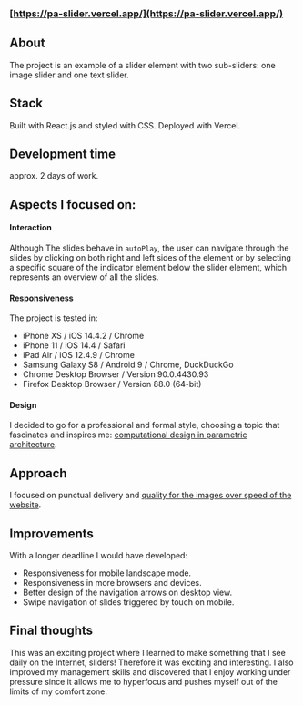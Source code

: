 ### [https://pa-slider.vercel.app/](https://pa-slider.vercel.app/)

## About

The project is an example of a slider element with two sub-sliders: one image slider and one text slider.

## Stack

Built with React.js and styled with CSS. Deployed with Vercel.

## Development time

approx. 2 days of work.

## Aspects I focused on:

#### Interaction

Although The slides behave in `autoPlay`, the user can navigate through the slides by clicking on both right and left sides of the element or by selecting a specific square of the indicator element below the slider element, which represents an overview of all the slides.

#### Responsiveness

The project is tested in:

- iPhone XS / iOS 14.4.2 / Chrome
- iPhone 11 / iOS 14.4 / Safari
- iPad Air / iOS 12.4.9 / Chrome
- Samsung Galaxy S8 / Android 9 / Chrome, DuckDuckGo
- Chrome Desktop Browser / Version 90.0.4430.93
- Firefox Desktop Browser / Version 88.0 (64-bit)

#### Design

I decided to go for a professional and formal style, choosing a topic that fascinates and inspires me: [computational design in parametric architecture](https://www.autodesk.com/products/fusion-360/blog/parametric-design-architecture-shaping-industry/).

## Approach

I focused on punctual delivery and [quality for the images over speed of the website](https://developers.google.com/speed/pagespeed/insights/?url=https%3A%2F%2Fpa-slider.vercel.app%2F&tab=mobile).

## Improvements

With a longer deadline I would have developed:

- Responsiveness for mobile landscape mode.
- Responsiveness in more browsers and devices.
- Better design of the navigation arrows on desktop view.
- Swipe navigation of slides triggered by touch on mobile.

## Final thoughts

This was an exciting project where I learned to make something that I see daily on the Internet, sliders! Therefore it was exciting and interesting. I also improved my management skills and discovered that I enjoy working under pressure since it allows me to hyperfocus and pushes myself out of the limits of my comfort zone.
